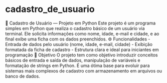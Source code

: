 # cadastro_de_usuario
📝 Cadastro de Usuário — Projeto em Python Este projeto é um programa simples em Python que realiza o cadastro básico de um usuário via terminal. Ele solicita informações como nome, idade, e-mail e cidade, e ao final exibe uma ficha com os dados preenchidos. ⚙️ Funcionalidades - Entrada de dados pelo usuário (nome, idade, e-mail, cidade) - Exibição formatada da ficha de cadastro - Estrutura clara e ideal para iniciantes em programação 🎯 Objetivo O projeto tem como objetivo introduzir conceitos básicos de entrada e saída de dados, manipulação de variáveis e formatação de strings em Python. É uma ótima base para evoluir para sistemas mais complexos de cadastro com armazenamento em arquivos ou banco de dados.
